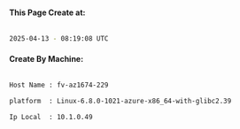 
   
#### This Page Create at:

```bash

2025-04-13 - 08:19:08 UTC

```

#### Create By Machine:

```bash

Host Name : fv-az1674-229

platform  : Linux-6.8.0-1021-azure-x86_64-with-glibc2.39

Ip Local  : 10.1.0.49

```

